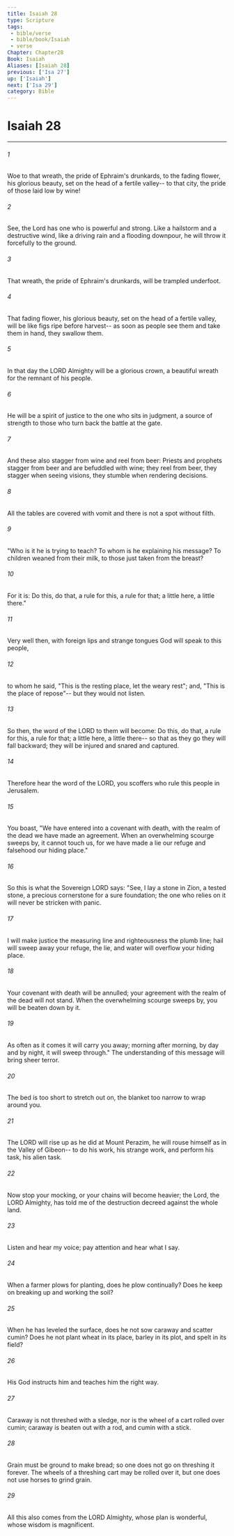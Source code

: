 ```yaml
---
title: Isaiah 28
type: Scripture
tags:
 - bible/verse
 - bible/book/Isaiah
 - verse
Chapter: Chapter28
Book: Isaiah
Aliases: [Isaiah 28]
previous: ['Isa 27']
up: ['Isaiah']
next: ['Isa 29']
category: Bible
---
```

# Isaiah 28

***


###### 1 
Woe to that wreath, the pride of Ephraim's drunkards, to the fading flower, his glorious beauty, set on the head of a fertile valley-- to that city, the pride of those laid low by wine! 

###### 2 
See, the Lord has one who is powerful and strong. Like a hailstorm and a destructive wind, like a driving rain and a flooding downpour, he will throw it forcefully to the ground. 

###### 3 
That wreath, the pride of Ephraim's drunkards, will be trampled underfoot. 

###### 4 
That fading flower, his glorious beauty, set on the head of a fertile valley, will be like figs ripe before harvest-- as soon as people see them and take them in hand, they swallow them. 

###### 5 
In that day the LORD Almighty will be a glorious crown, a beautiful wreath for the remnant of his people. 

###### 6 
He will be a spirit of justice to the one who sits in judgment, a source of strength to those who turn back the battle at the gate. 

###### 7 
And these also stagger from wine and reel from beer: Priests and prophets stagger from beer and are befuddled with wine; they reel from beer, they stagger when seeing visions, they stumble when rendering decisions. 

###### 8 
All the tables are covered with vomit and there is not a spot without filth. 

###### 9 
"Who is it he is trying to teach? To whom is he explaining his message? To children weaned from their milk, to those just taken from the breast? 

###### 10 
For it is: Do this, do that, a rule for this, a rule for that; a little here, a little there." 

###### 11 
Very well then, with foreign lips and strange tongues God will speak to this people, 

###### 12 
to whom he said, "This is the resting place, let the weary rest"; and, "This is the place of repose"-- but they would not listen. 

###### 13 
So then, the word of the LORD to them will become: Do this, do that, a rule for this, a rule for that; a little here, a little there-- so that as they go they will fall backward; they will be injured and snared and captured. 

###### 14 
Therefore hear the word of the LORD, you scoffers who rule this people in Jerusalem. 

###### 15 
You boast, "We have entered into a covenant with death, with the realm of the dead we have made an agreement. When an overwhelming scourge sweeps by, it cannot touch us, for we have made a lie our refuge and falsehood our hiding place." 

###### 16 
So this is what the Sovereign LORD says: "See, I lay a stone in Zion, a tested stone, a precious cornerstone for a sure foundation; the one who relies on it will never be stricken with panic. 

###### 17 
I will make justice the measuring line and righteousness the plumb line; hail will sweep away your refuge, the lie, and water will overflow your hiding place. 

###### 18 
Your covenant with death will be annulled; your agreement with the realm of the dead will not stand. When the overwhelming scourge sweeps by, you will be beaten down by it. 

###### 19 
As often as it comes it will carry you away; morning after morning, by day and by night, it will sweep through." The understanding of this message will bring sheer terror. 

###### 20 
The bed is too short to stretch out on, the blanket too narrow to wrap around you. 

###### 21 
The LORD will rise up as he did at Mount Perazim, he will rouse himself as in the Valley of Gibeon-- to do his work, his strange work, and perform his task, his alien task. 

###### 22 
Now stop your mocking, or your chains will become heavier; the Lord, the LORD Almighty, has told me of the destruction decreed against the whole land. 

###### 23 
Listen and hear my voice; pay attention and hear what I say. 

###### 24 
When a farmer plows for planting, does he plow continually? Does he keep on breaking up and working the soil? 

###### 25 
When he has leveled the surface, does he not sow caraway and scatter cumin? Does he not plant wheat in its place, barley in its plot, and spelt in its field? 

###### 26 
His God instructs him and teaches him the right way. 

###### 27 
Caraway is not threshed with a sledge, nor is the wheel of a cart rolled over cumin; caraway is beaten out with a rod, and cumin with a stick. 

###### 28 
Grain must be ground to make bread; so one does not go on threshing it forever. The wheels of a threshing cart may be rolled over it, but one does not use horses to grind grain. 

###### 29 
All this also comes from the LORD Almighty, whose plan is wonderful, whose wisdom is magnificent. 

